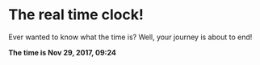 # The real time clock!

Ever wanted to know what the time is? Well, your journey is about to end!

**The time is Nov 29, 2017, 09:24**